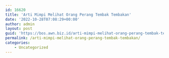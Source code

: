 ```yaml
---
id: 16620
title: 'Arti Mimpi Melihat Orang Perang Tembak Tembakan'
date: '2022-10-28T07:08:29+00:00'
author: admin
layout: post
guid: 'https://bos.awn.biz.id/arti-mimpi-melihat-orang-perang-tembak-tembakan/'
permalink: /arti-mimpi-melihat-orang-perang-tembak-tembakan/
categories:
    - Uncategorized
---
```


